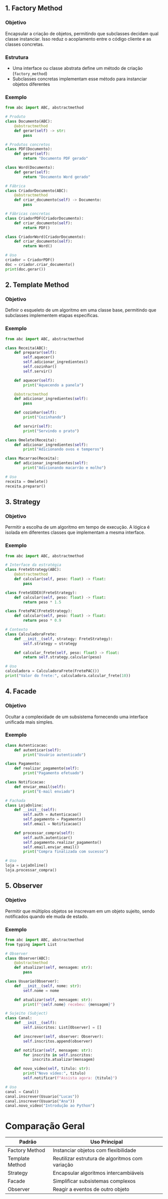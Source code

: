 ## 1. Factory Method
### Objetivo
Encapsular a criação de objetos, permitindo que subclasses decidam qual classe instanciar. Isso reduz o acoplamento entre o código cliente e as classes concretas.

### Estrutura
* Uma interface ou classe abstrata define um método de criação (`factory_method`)
* Subclasses concretas implementam esse método para instanciar objetos diferentes

### Exemplo

```python
from abc import ABC, abstractmethod

# Produto
class Documento(ABC):
    @abstractmethod
    def gerar(self) -> str:
        pass

# Produtos concretos
class PDF(Documento):
    def gerar(self):
        return "Documento PDF gerado"

class Word(Documento):
    def gerar(self):
        return "Documento Word gerado"

# Fábrica
class CriadorDocumento(ABC):
    @abstractmethod
    def criar_documento(self) -> Documento:
        pass

# Fábricas concretas
class CriadorPDF(CriadorDocumento):
    def criar_documento(self):
        return PDF()

class CriadorWord(CriadorDocumento):
    def criar_documento(self):
        return Word()

# Uso
criador = CriadorPDF()
doc = criador.criar_documento()
print(doc.gerar())
```

## 2. Template Method
### Objetivo
Definir o esqueleto de um algoritmo em uma classe base, permitindo que subclasses implementem etapas específicas.

### Exemplo
```python
from abc import ABC, abstractmethod

class Receita(ABC):
    def preparar(self):
        self.aquecer()
        self.adicionar_ingredientes()
        self.cozinhar()
        self.servir()

    def aquecer(self):
        print("Aquecendo a panela")

    @abstractmethod
    def adicionar_ingredientes(self):
        pass

    def cozinhar(self):
        print("Cozinhando")

    def servir(self):
        print("Servindo o prato")

class Omelete(Receita):
    def adicionar_ingredientes(self):
        print("Adicionando ovos e temperos")

class Macarrao(Receita):
    def adicionar_ingredientes(self):
        print("Adicionando macarrão e molho")

# Uso
receita = Omelete()
receita.preparar()
```

## 3. Strategy
### Objetivo
Permitir a escolha de um algoritmo em tempo de execução. A lógica é isolada em diferentes classes que implementam a mesma interface.

### Exemplo
```python
from abc import ABC, abstractmethod

# Interface da estratégia
class FreteStrategy(ABC):
    @abstractmethod
    def calcular(self, peso: float) -> float:
        pass

class FreteSEDEX(FreteStrategy):
    def calcular(self, peso: float) -> float:
        return peso * 1.5

class FretePAC(FreteStrategy):
    def calcular(self, peso: float) -> float:
        return peso * 0.9

# Contexto
class CalculadoraFrete:
    def __init__(self, strategy: FreteStrategy):
        self.strategy = strategy

    def calcular_frete(self, peso: float) -> float:
        return self.strategy.calcular(peso)

# Uso
calculadora = CalculadoraFrete(FretePAC())
print("Valor do frete:", calculadora.calcular_frete(10))
```

## 4. Facade
### Objetivo
Ocultar a complexidade de um subsistema fornecendo uma interface unificada mais simples.

### Exemplo
```python
class Autenticacao:
    def autenticar(self):
        print("Usuário autenticado")

class Pagamento:
    def realizar_pagamento(self):
        print("Pagamento efetuado")

class Notificacao:
    def enviar_email(self):
        print("E-mail enviado")

# Fachada
class LojaOnline:
    def __init__(self):
        self.auth = Autenticacao()
        self.pagamento = Pagamento()
        self.email = Notificacao()

    def processar_compra(self):
        self.auth.autenticar()
        self.pagamento.realizar_pagamento()
        self.email.enviar_email()
        print("Compra finalizada com sucesso")

# Uso
loja = LojaOnline()
loja.processar_compra()
```

## 5. Observer
### Objetivo
Permitir que múltiplos objetos se inscrevam em um objeto sujeito, sendo notificados quando ele muda de estado.

### Exemplo
```python
from abc import ABC, abstractmethod
from typing import List

# Observer
class Observer(ABC):
    @abstractmethod
    def atualizar(self, mensagem: str):
        pass

class Usuario(Observer):
    def __init__(self, nome: str):
        self.nome = nome

    def atualizar(self, mensagem: str):
        print(f"{self.nome} recebeu: {mensagem}")

# Sujeito (Subject)
class Canal:
    def __init__(self):
        self.inscritos: List[Observer] = []

    def inscrever(self, observer: Observer):
        self.inscritos.append(observer)

    def notificar(self, mensagem: str):
        for inscrito in self.inscritos:
            inscrito.atualizar(mensagem)

    def novo_video(self, titulo: str):
        print("Novo vídeo:", titulo)
        self.notificar(f"Assista agora: {titulo}")

# Uso
canal = Canal()
canal.inscrever(Usuario("Lucas"))
canal.inscrever(Usuario("Ana"))
canal.novo_video("Introdução ao Python")
```

# Comparação Geral
| Padrão          | Uso Principal                                   |
| --------------- | ----------------------------------------------- |
| Factory Method  | Instanciar objetos com flexibilidade            |
| Template Method | Reutilizar estrutura de algoritmos com variação |
| Strategy        | Encapsular algoritmos intercambiáveis           |
| Facade          | Simplificar subsistemas complexos               |
| Observer        | Reagir a eventos de outro objeto                |